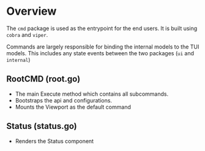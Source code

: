# Overview

The `cmd` package is used as the entrypoint for the end users. 
It is built using `cobra` and `viper`. 

Commands are largely responsible for binding the internal models to the TUI models.
This includes any state events between the two packages (`ui` and `internal`)

## RootCMD (root.go)

- The main Execute method which contains all subcommands. 
- Bootstraps the api and configurations.
- Mounts the Viewport as the default command

## Status (status.go)

- Renders the Status component